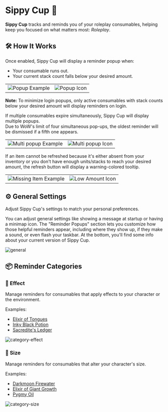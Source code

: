 # Sippy Cup 🥤

**Sippy Cup** tracks and reminds you of your roleplay consumables, helping keep you focused on what matters most: *Roleplay*.

## 🛠️ How It Works

Once enabled, Sippy Cup will display a reminder popup when:
- Your consumable runs out.
- Your current stack count falls below your desired amount.

<table>
  <tr>
    <td><img src="https://i.imgur.com/OFCrTbe.png" alt="Popup Example"></td>
    <td><img src="https://i.imgur.com/8IKpY0y.png" alt="Popup Icon"></td>
  </tr>
</table>

**Note:** To minimize login popups, only active consumables with stack counts below your desired amount will display reminders on login.

If multiple consumables expire simultaneously, Sippy Cup will display multiple popups.  
Due to WoW's limit of four simultaneous pop-ups, the oldest reminder will be dismissed if a fifth one appears.

<table>
  <tr>
    <td><img src="https://i.imgur.com/XCdEoWK.png" alt="Multi popup Example"></td>
    <td><img src="https://i.imgur.com/gDuqWNk.png" alt="Multi popup Icon"></td>
  </tr>
</table>

If an item cannot be refreshed because it's either absent from your inventory or you don't have enough units/stacks to reach your desired amount, the refresh button will display a warning-colored tooltip.

<table>
  <tr>
    <td><img src="https://i.imgur.com/OGa57N7.png" alt="Missing Item Example"></td>
    <td><img src="https://i.imgur.com/dn1xWvA.png" alt="Low Amount Icon"></td>
  </tr>
</table>

## ⚙️ General Settings

Adjust Sippy Cup's settings to match your personal preferences.

You can adjust general settings like showing a message at startup or having a minimap icon.
The "Reminder Popups" section lets you customize how those helpful reminders appear, including where they show up, if they make a sound, or even flash your taskbar.
At the bottom, you'll find some info about your current version of Sippy Cup.

![general](https://i.imgur.com/cd4EQxF.png)

## 📦 Reminder Categories

### 🧪 Effect

Manage reminders for consumables that apply effects to your character or the environment.

Examples:
- [Elixir of Tongues](https://www.wowhead.com/item=2460/elixir-of-tongues)
- [Inky Black Potion](https://www.wowhead.com/item=124640/inky-black-potion)
- [Sacredite's Ledger](https://www.wowhead.com/item=234527/sacredites-ledger)

![category-effect](https://i.imgur.com/Kf1Xsfk.png)

### 📏 Size

Manage reminders for consumables that alter your character's size.

Examples:
- [Darkmoon Firewater](https://www.wowhead.com/item=124671/darkmoon-firewater)
- [Elixir of Giant Growth](https://www.wowhead.com/item=6662/elixir-of-giant-growth)
- [Pygmy Oil](https://www.wowhead.com/item=40195/pygmy-oil)

![category-size](https://i.imgur.com/IynqJTI.png)
